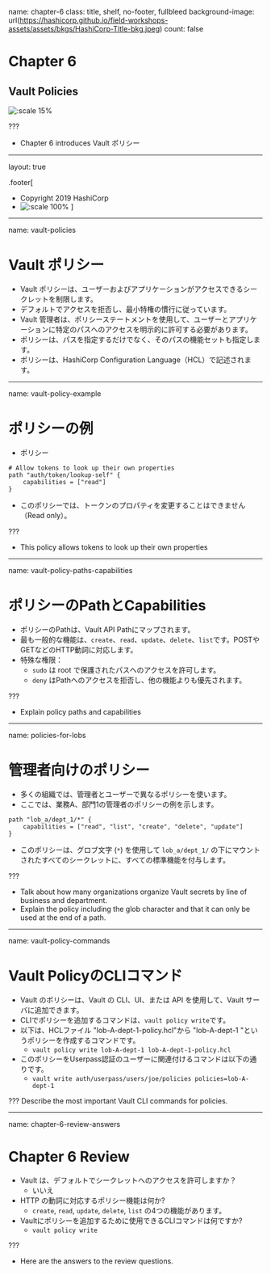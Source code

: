 name: chapter-6
class: title, shelf, no-footer, fullbleed
background-image: url(https://hashicorp.github.io/field-workshops-assets/assets/bkgs/HashiCorp-Title-bkg.jpeg)
count: false

# Chapter 6      
## Vault Policies

![:scale 15%](https://hashicorp.github.io/field-workshops-assets/assets/logos/logo_vault.png)

???

* Chapter 6 introduces Vault ポリシー

---
layout: true

.footer[
- Copyright 2019 HashiCorp
- ![:scale 100%](https://hashicorp.github.io/field-workshops-assets/assets/logos/HashiCorp_Icon_Black.svg)
]

---
name: vault-policies
# Vault ポリシー
* Vault ポリシーは、ユーザーおよびアプリケーションがアクセスできるシークレットを制限します。
* デフォルトでアクセスを拒否し、最小特権の慣行に従っています。
* Vault 管理者は、ポリシーステートメントを使用して、ユーザーとアプリケーションに特定のパスへのアクセスを明示的に許可する必要があります。
* ポリシーは、パスを指定するだけでなく、そのパスの機能セットも指定します。
* ポリシーは、HashiCorp Configuration Language（HCL）で記述されます。

---
name: vault-policy-example
# ポリシーの例
* ポリシー
```hcl
# Allow tokens to look up their own properties
path "auth/token/lookup-self" {
    capabilities = ["read"]
}
```
* このポリシーでは、トークンのプロパティを変更することはできません（Read only）。

???
* This policy allows tokens to look up their own properties

---
name: vault-policy-paths-capabilities
# ポリシーのPathとCapabilities
* ポリシーのPathは、Vault API Pathにマップされます。
* 最も一般的な機能は、`create`、`read`、`update`、`delete`、`list`です。POSTやGETなどのHTTP動詞に対応します。
* 特殊な権限：
  * `sudo` は root で保護されたパスへのアクセスを許可します。
  * `deny` はPathへのアクセスを拒否し、他の機能よりも優先されます。



???
* Explain policy paths and capabilities

---
name: policies-for-lobs
# 管理者向けのポリシー
* 多くの組織では、管理者とユーザーで異なるポリシーを使います。
* ここでは、業務A、部門1の管理者のポリシーの例を示します。

```hcl
path "lob_a/dept_1/*" {
    capabilities = ["read", "list", "create", "delete", "update"]
}
```

* このポリシーは、グロブ文字 (`*`) を使用して `lob_a/dept_1/` の下にマウントされたすべてのシークレットに、すべての標準機能を付与します。


???
* Talk about how many organizations organize Vault secrets by line of business and department.
* Explain the policy including the glob character and that it can only be used at the end of a path.

---
name: vault-policy-commands
# Vault PolicyのCLIコマンド
* Vault のポリシーは、Vault の CLI、UI、または API を使用して、Vault サーバに追加できます。
* CLIでポリシーを追加するコマンドは、`vault policy write`です。
* 以下は、HCLファイル "lob-A-dept-1-policy.hcl"から "lob-A-dept-1 "というポリシーを作成するコマンドです。
	* `vault policy write lob-A-dept-1 lob-A-dept-1-policy.hcl`
* このポリシーをUserpass認証のユーザーに関連付けるコマンドは以下の通りです。
	* `vault write auth/userpass/users/joe/policies policies=lob-A-dept-1`

???
Describe the most important Vault CLI commands for policies.

---
name: chapter-6-review-answers
# Chapter 6 Review

* Vault は、デフォルトでシークレットへのアクセスを許可しますか？
  * いいえ
* HTTP の動詞に対応するポリシー機能は何か?
  * `create`, `read`, `update`, `delete`, `list` の4つの機能があります。
* Vaultにポリシーを追加するために使用できるCLIコマンドは何ですか?
  * `vault policy write` 

???
* Here are the answers to the review questions.
